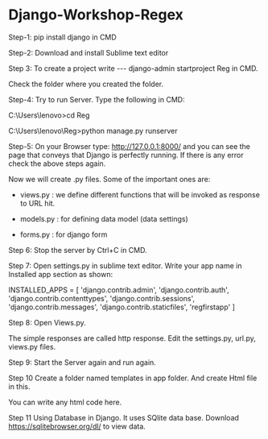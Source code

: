 # Django-Workshop-Regex

Step-1: pip install django in CMD

Step-2: Download and install Sublime text editor

Step 3: To create a project write --- django-admin startproject Reg in CMD.

Check the folder where you created the folder. 

Step-4: Try to run Server. Type the following in CMD:

C:\Users\lenovo>cd Reg

C:\Users\lenovo\Reg>python manage.py runserver

Step-5: On your Browser type: http://127.0.0.1:8000/ and you can see the page that conveys that Django is perfectly running. If there is any error check the above steps again.

Now we will create .py files. Some of the important ones are:

* views.py : we define different functions that will be invoked as response to URL hit.

* models.py : for defining data model (data settings)

* forms.py : for django form

Step 6: Stop the server by Ctrl+C in CMD.

Step 7: Open settings.py in sublime text editor. Write your app name in Installed app section as shown:

INSTALLED_APPS = [
    'django.contrib.admin',
    'django.contrib.auth',
    'django.contrib.contenttypes',
    'django.contrib.sessions',
    'django.contrib.messages',
    'django.contrib.staticfiles',
    'regfirstapp'
]

Step 8: Open Views.py. 

The simple responses are called http response. Edit the settings.py, url.py, views.py files.

Step 9: Start the Server again and run again.


Step 10 Create a folder named templates in app folder. And create Html file in this.

You can write any html code here.

Step 11 Using Database in Django. It uses SQlite data base. Download https://sqlitebrowser.org/dl/ to view data.
